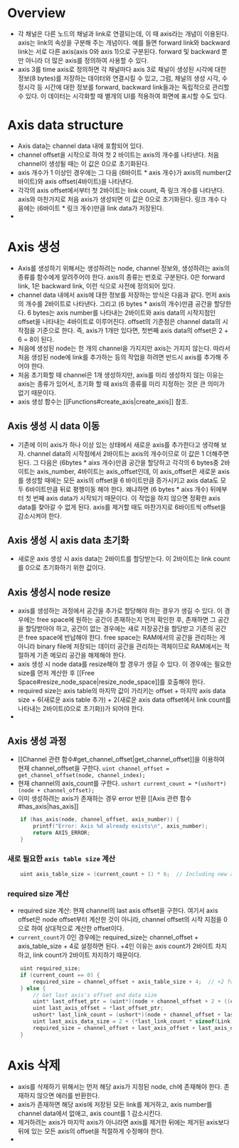 # Overview
- 각 채널은 다른 노드의 채널과 link로 연결되는데, 이 때 axis라는 개념이 이용된다. axis는 link의 속성을 구분해 주는 개념이다. 예를 들면 forward link와 backward link는 서로 다른 axis(axis 0와 axis 1)으로 구분된다. forward 및 backward 뿐만 아니라 더 많은 axis를 정의하여 사용할 수 있다. 
- axis 3를 time axis로 정의하면 각 채널마다 axis 3로 채널이 생성된 시각에 대한 정보(8 bytes)를 저장하는 데이터와 연결시킬 수 있고, 그럼, 채널의 생성 시각, 수정시각 등 시간에 대한 정보를 forward, backward link들과는 독립적으로 관리할 수 있다. 이 데이터는 시각화할 때 별개의 UI를 적용하여 화면에 표시할 수도 있다.
# Axis data structure
- Axis data는 channel data 내에 포함되어 있다. 
- channel offset을 시작으로 하여 첫 2 바이트는 axis의 개수를 나타낸다. 처음 channel이 생성될 때는 이 값은 0으로 초기화된다. 
- axis 개수가 1 이상인 경우에는 그 다음 (6바이트 * axis 개수)가 axis의 number(2바이트)와 axis offset(4바이트)을 나타낸다. 
- 각각의 axis offset에서부터 첫 2바이트는 link count, 즉 링크 개수를 나타낸다. axis와 마찬가지로 처음 axis가 생성되면 이 값은 0으로 초기화된다. 링크 개수 다음에는 (6바이트 * 링크 개수)만큼 link data가 저장된다.
- 
# Axis 생성
- Axis를 생성하기 위해서는 생성하려는 node, channel 정보와, 생성하려는 axis의 종류를 함수에게 알려주어야 한다. axis의 종류는 번호로 구분된다. 0은 forward link, 1은 backward link, 이런 식으로 사전에 정의되어 있다. 
- channel data 내에서 axis에 대한 정보를 저장하는 방식은 다음과 같다.  먼저 axis의 개수를 2바이트로 나타낸다. 그리고 (6 bytes * axis의 개수)만큼 공간을 할당한다. 6 bytes는 axis number를 나타내는 2바이트와 axis data의 시작지점인 offset을 나타내는 4바이트로 이루어진다. offset의 기준점은 channel data의 시작점을 기준으로 한다. 즉, axis가 1개만 있다면, 첫번째 axis data의 offset은 2 + 6 = 8이 된다.  
- 처음에 생성된 node는 한 개의 channel을 가지지만 axis는 가지지 않는다. 따라서 처음 생성된 node에 link를 추가하는 등의 작업을 하려면 반드시 axis를 추가해 주어야 한다. 
- 처음 초기화할 때 channel은 1개 생성하지만, axis를 미리 생성하지 않는 이유는 axis는 종류가 있어서, 초기화 할 때 axis의 종류를 미리 지정하는 것은 큰 의미가 없기 때문이다. 
- axis 생성 함수는  [[Functions#create_axis|create_axis]] 참조.
## Axis 생성 시 data 이동
- 기존에 이미 axis가 하나 이상 있는 상태에서 새로운 axis를 추가한다고 생각해 보자. channel data의 시작점에서 2바이트는 axis의 개수이므로 이 값은 1 더해주면 된다. 그 다음은 (6bytes * aixs 개수)만큼 공간을 할당하고 각각의 6 bytes중 2바이트는 axis_number, 4바이트는 axis_offset인데, 이 axis_offset은 새로운 axis를 생성할 때에는 모든 axis의 offset을 6 바이트만큼 증가시키고 axis data도 모두 6바이트만큼 뒤로 평행이동 해야 한다. 왜냐하면 (6 bytes * aixs 개수) 뒤에부터 첫 번째 axis data가 시작되기 때문이다. 이 작업을 하지 않으면 정확한 axis data를 찾아갈 수 없게 된다. axis를 제거할 때도 마찬가지로 6바이트씩 offset을 감소시켜야 한다. 
## Axis 생성 시 axis data 초기화
- 새로운 axis 생성 시 axis data는 2바이트를 할당받는다. 이 2바이트는 link count를 0으로 초기화하기 위한 값이다. 
## Axis 생성시 node resize
- axis를 생성하는 과정에서 공간을 추가로 할당해야 하는 경우가 생길 수 있다. 이 경우에는 free space에 원하는 공간이 존재하는지 먼저 확인한 후, 존재하면 그 공간을 할당받아야 하고, 공간이 없는 경우에는 새로 저장공간을 할당받고 기존의 공간은 free space에 반납해야 한다. free space는 RAM에서의 공간을 관리하는 게 아니라 binary file에 저장되는 데이터 공간을 관리하는 객체이므로 RAM에서는 적절하게 기존 메모리 공간을 해제해야 한다. 
- axis 생성 시 node data를 resize해야 할 경우가 생길 수 있다. 이 경우에는 필요한 size를 먼저 계산한 후 [[Free Space#resize_node_space|resize_node_space]]를 호출해야 한다. 
- required size는 axis table의 마지막 값이 가리키는 offset + 마지막 axis data size + 6(새로운 axis table 추가) + 2(새로운 axis data offset에서 link count를 나타내는 2바이트(0으로 초기화))가 되어야 한다. 
- 
## Axis 생성 과정
- [[Channel 관련 함수#get_channel_offset|get_channel_offset]]을 이용하여 현재 channel_offset을 구한다. 
	 `uint channel_offset = get_channel_offset(node, channel_index);`
- 현재 channel의 axis_count를 구한다. 
	`ushort current_count = *(ushort*)(node + channel_offset);`
- 이미 생성하려는 axis가 존재하는 경우 error 반환 [[Axis 관련 함수#has_axis|has_axis]] 
```c
    if (has_axis(node, channel_offset, axis_number)) {
        printf("Error: Axis %d already exists\n", axis_number);
        return AXIS_ERROR;
    }
```
### 새로 필요한 `axis table size` 계산
```c
    uint axis_table_size = (current_count + 1) * 6;  // Including new axis entry
```
### required size 계산
- required size 계산: 현재 channel의 last axis offset을 구한다. 여기서 axis offset은 node offset부터 계산한 것이 아니라, channel offset의 시작 지점을 0으로 하여 상대적으로 계산한 offset이다. 
- `current_count`가 0인 경우에는 required_size는 channel_offset + axis_table_size + 4로 설정하면 된다. +4인 이유는 axis count가 2바이트 차지하고, link count가 2바이트 차지하기 때문이다. 
```c
    uint required_size;
    if (current_count == 0) {
        required_size = channel_offset + axis_table_size + 4;  // +2 for axis count, +2 for link count
    } else {
        // Get last axis's offset and data size
        uint* last_offset_ptr = (uint*)(node + channel_offset + 2 + ((current_count - 1) * 6) + 2);
        uint last_axis_offset = *last_offset_ptr;
        ushort* last_link_count = (ushort*)(node + channel_offset + last_axis_offset);
        uint last_axis_data_size = 2 + (*last_link_count * sizeof(Link));
        required_size = channel_offset + last_axis_offset + last_axis_data_size + 6 + 2;
    }
```

# Axis 삭제
- axis를 삭제하기 위해서는 먼저 해당 axis가 지정된 node, ch에 존재해야 한다. 존재하지 않으면 에러를 반환한다. 
- axis가 존재하면 해당 axis에 저장된 모든 link를 제거하고, axis number를 channel data에서 없애고, axis count를 1 감소시킨다. 
- 제거하려는 axis가 마지막 axis가 아니라면 axis를 제거한 뒤에는 제거된 axis보다 뒤에 있는 모든 axis의 offset을 적절하게 수정해야 한다. 
- 